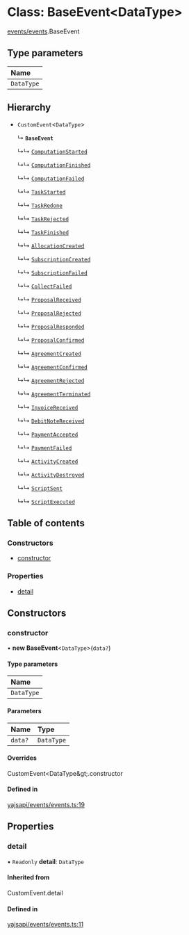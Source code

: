 # Class: BaseEvent<DataType\>

[events/events](../modules/events_events.md).BaseEvent

## Type parameters

| Name |
| :------ |
| `DataType` |

## Hierarchy

- `CustomEvent`<`DataType`\>

  ↳ **`BaseEvent`**

  ↳↳ [`ComputationStarted`](events_events.ComputationStarted.md)

  ↳↳ [`ComputationFinished`](events_events.ComputationFinished.md)

  ↳↳ [`ComputationFailed`](events_events.ComputationFailed.md)

  ↳↳ [`TaskStarted`](events_events.TaskStarted.md)

  ↳↳ [`TaskRedone`](events_events.TaskRedone.md)

  ↳↳ [`TaskRejected`](events_events.TaskRejected.md)

  ↳↳ [`TaskFinished`](events_events.TaskFinished.md)

  ↳↳ [`AllocationCreated`](events_events.AllocationCreated.md)

  ↳↳ [`SubscriptionCreated`](events_events.SubscriptionCreated.md)

  ↳↳ [`SubscriptionFailed`](events_events.SubscriptionFailed.md)

  ↳↳ [`CollectFailed`](events_events.CollectFailed.md)

  ↳↳ [`ProposalReceived`](events_events.ProposalReceived.md)

  ↳↳ [`ProposalRejected`](events_events.ProposalRejected.md)

  ↳↳ [`ProposalResponded`](events_events.ProposalResponded.md)

  ↳↳ [`ProposalConfirmed`](events_events.ProposalConfirmed.md)

  ↳↳ [`AgreementCreated`](events_events.AgreementCreated.md)

  ↳↳ [`AgreementConfirmed`](events_events.AgreementConfirmed.md)

  ↳↳ [`AgreementRejected`](events_events.AgreementRejected.md)

  ↳↳ [`AgreementTerminated`](events_events.AgreementTerminated.md)

  ↳↳ [`InvoiceReceived`](events_events.InvoiceReceived.md)

  ↳↳ [`DebitNoteReceived`](events_events.DebitNoteReceived.md)

  ↳↳ [`PaymentAccepted`](events_events.PaymentAccepted.md)

  ↳↳ [`PaymentFailed`](events_events.PaymentFailed.md)

  ↳↳ [`ActivityCreated`](events_events.ActivityCreated.md)

  ↳↳ [`ActivityDestroyed`](events_events.ActivityDestroyed.md)

  ↳↳ [`ScriptSent`](events_events.ScriptSent.md)

  ↳↳ [`ScriptExecuted`](events_events.ScriptExecuted.md)

## Table of contents

### Constructors

- [constructor](events_events.BaseEvent.md#constructor)

### Properties

- [detail](events_events.BaseEvent.md#detail)

## Constructors

### constructor

• **new BaseEvent**<`DataType`\>(`data?`)

#### Type parameters

| Name |
| :------ |
| `DataType` |

#### Parameters

| Name | Type |
| :------ | :------ |
| `data?` | `DataType` |

#### Overrides

CustomEvent&lt;DataType\&gt;.constructor

#### Defined in

[yajsapi/events/events.ts:19](https://github.com/golemfactory/yajsapi/blob/e4105b2/yajsapi/events/events.ts#L19)

## Properties

### detail

• `Readonly` **detail**: `DataType`

#### Inherited from

CustomEvent.detail

#### Defined in

[yajsapi/events/events.ts:11](https://github.com/golemfactory/yajsapi/blob/e4105b2/yajsapi/events/events.ts#L11)
